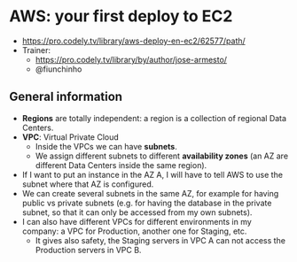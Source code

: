 # AWS: your first deploy to EC2

* https://pro.codely.tv/library/aws-deploy-en-ec2/62577/path/
* Trainer: 
    - https://pro.codely.tv/library/by/author/jose-armesto/
    - @fiunchinho
    
## General information
* **Regions** are totally independent: a region is a collection of regional Data Centers.
* **VPC**: Virtual Private Cloud
  - Inside the VPCs we can have **subnets**.
  - We assign different subnets to different **availability zones** (an AZ are different Data Centers inside the same region).
* If I want to put an instance in the AZ A, I will have to tell AWS to use the subnet where that AZ is configured.
* We can create several subnets in the same AZ, for example for having public vs private subnets (e.g. for having the database in the private subnet, so that it can only be accessed from my own subnets).
* I can also have different VPCs for different environments in my company: a VPC for Production, another one for Staging, etc.
    - It gives also safety, the Staging servers in VPC A can not access the Production servers in VPC B.
